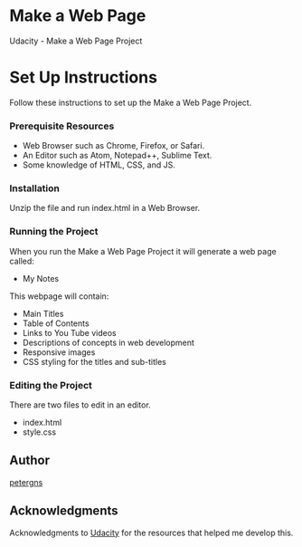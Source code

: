 # Make a Web Page
Udacity - Make a Web Page Project

# Set Up Instructions
Follow these instructions to set up the Make a Web Page Project.

### Prerequisite Resources
* Web Browser such as Chrome, Firefox, or Safari.
* An Editor such as Atom, Notepad++, Sublime Text.
* Some knowledge of HTML, CSS, and JS.

### Installation
Unzip the file and run index.html in a Web Browser.

### Running the Project
When you run the  Make a Web Page Project it will generate a web page called:
<ul>
  <li>My Notes</li>
</ul>
This webpage will contain:
<ul>
  <li>Main Titles</li>
  <li>Table of Contents</li>
  <li>Links to You Tube videos</li>
  <li>Descriptions of concepts in web development</li>
  <li>Responsive images</li>
  <li>CSS styling for the titles and sub-titles</li>
</ul>

### Editing the Project
There are two files to edit in an editor.
<ul>
  <li>index.html</li>
  <li>style.css</li>
</ul>

## Author
[petergns](https://github.com/petergns)

## Acknowledgments
Acknowledgments to [Udacity](https://www.udacity.com/) for the resources that helped me develop this.
